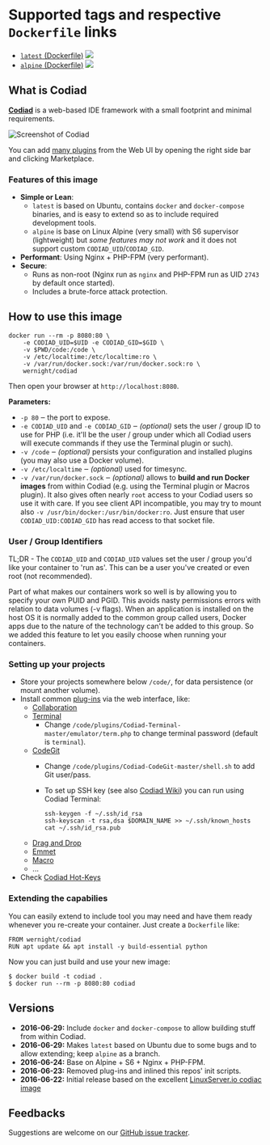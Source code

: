 # Supported tags and respective `Dockerfile` links

  * [`latest` (Dockerfile)](https://github.com/wernight/docker-codiad/blob/master/Dockerfile) [![](https://images.microbadger.com/badges/image/wernight/codiad.svg)](https://microbadger.com/images/wernight/codiad "Get your own image badge on microbadger.com")
  * [`alpine` (Dockerfile)](https://github.com/wernight/docker-codiad/blob/alpine/Dockerfile) [![](https://images.microbadger.com/badges/image/wernight/codiad:alpine.svg)](https://microbadger.com/images/wernight/codiad "Get your own image badge on microbadger.com")


## What is Codiad

[**Codiad**](http://codiad.com/) is a web-based IDE framework with a small footprint and minimal requirements.

![Screenshot of Codiad](https://github.com/wernight/docker-codiad/raw/master/docs/screenshot.png)

You can add [many plugins](http://market.codiad.com/) from the Web UI by opening the right side bar and clicking Marketplace.


### Features of this image

  * **Simple or Lean**:
      * `latest` is based on Ubuntu, contains `docker` and `docker-compose` binaries, and is easy to extend so as to include required development tools.
      * `alpine` is base on Linux Alpine (very small) with S6 supervisor (lightweight) but *some features may not work* and it does not support custom `CODIAD_UID`/`CODIAD_GID`.
  * **Performant**: Using Nginx + PHP-FPM (very performant).
  * **Secure**:
      * Runs as non-root (Nginx run as `nginx` and PHP-FPM run as UID `2743` by default once started).
      * Includes a brute-force attack protection.



## How to use this image

    docker run --rm -p 8080:80 \
        -e CODIAD_UID=$UID -e CODIAD_GID=$GID \
        -v $PWD/code:/code \
        -v /etc/localtime:/etc/localtime:ro \
        -v /var/run/docker.sock:/var/run/docker.sock:ro \
        wernight/codiad

Then open your browser at `http://localhost:8080`.

**Parameters:**

  * `-p 80` ‒ the port to expose.
  * `-e CODIAD_UID` and `-e CODIAD_GID` ‒ *(optional)* sets the user / group ID to use for PHP
    (i.e. it'll be the user / group under which all Codiad users will execute commands if they use the Terminal plugin or such).
  * `-v /code` ‒ *(optional)* persists your configuration and installed plugins (you may also use a Docker volume).
  * `-v /etc/localtime` ‒ *(optional)* used for timesync.
  * `-v /var/run/docker.sock` ‒ *(optional)* allows to **build and run Docker images** from within Codiad
    (e.g. using the Terminal plugin or Macros plugin). It also gives often nearly `root` access to your Codiad
    users so use it with care. If you see client API incompatible, you may try to mount also `-v /usr/bin/docker:/usr/bin/docker:ro`.
    Just ensure that user `CODIAD_UID:CODIAD_GID` has read access to that socket file.


### User / Group Identifiers

TL;DR - The `CODIAD_UID` and `CODIAD_UID` values set the user / group you'd like your container to 'run as'. This can be a user you've created or even root (not recommended).

Part of what makes our containers work so well is by allowing you to specify your own PUID and PGID. This avoids nasty permissions errors with relation to data volumes (-v flags). When an application is installed on the host OS it is normally added to the common group called users, Docker apps due to the nature of the technology can't be added to this group. So we added this feature to let you easily choose when running your containers.


### Setting up your projects

  * Store your projects somewhere below `/code/`, for data persistence (or mount another volume).
  * Install common [plug-ins](http://market.codiad.com/) via the web interface, like:
      * [Collaboration](https://github.com/Codiad/Codiad-Collaborative)
      * [Terminal](https://github.com/Fluidbyte/Codiad-Terminal)
          * Change `/code/plugins/Codiad-Terminal-master/emulator/term.php` to change terminal password (default is `terminal`).
      * [CodeGit](https://github.com/Andr3as/Codiad-CodeGit)
          * Change `/code/plugins/Codiad-CodeGit-master/shell.sh` to add Git user/pass.
          * To set up SSH key (see also [Codiad Wiki](https://github.com/Andr3as/Codiad-CodeGit/wiki)) you can run using Codiad Terminal:

                ssh-keygen -f ~/.ssh/id_rsa
                ssh-keyscan -t rsa,dsa $DOMAIN_NAME >> ~/.ssh/known_hosts
                cat ~/.ssh/id_rsa.pub
      * [Drag and Drop](https://github.com/Andr3as/Codiad-DragDrop)
      * [Emmet](https://github.com/Andr3as/Codiad-Emmet)
      * [Macro](https://github.com/daeks/Codiad-Macro)
      * ...
   * Check [Codiad Hot-Keys](https://github.com/Codiad/Codiad/wiki/Hot-Keys)


### Extending the capabilies

You can easily extend to include tool you may need and have them ready
whenever you re-create your container. Just create a `Dockerfile` like:

    FROM wernight/codiad
    RUN apt update && apt install -y build-essential python

Now you can just build and use your new image:

    $ docker build -t codiad .
    $ docker run --rm -p 8080:80 codiad


## Versions

  * **2016-06-29:** Include `docker` and `docker-compose` to allow building stuff from within Codiad.
  * **2016-06-29:** Makes `latest` based on Ubuntu due to some bugs and to allow extending; keep `alpine` as a branch.
  * **2016-06-24:** Base on Alpine + S6 + Nginx + PHP-FPM.
  * **2016-06-23:** Removed plug-ins and inlined this repos' init scripts.
  * **2016-06-22:** Initial release based on the excellent [LinuxServer.io codiac image](https://github.com/linuxserver/docker-codiad)


## Feedbacks

Suggestions are welcome on our [GitHub issue tracker](https://github.com/wernight/docker-codiad/issues).
